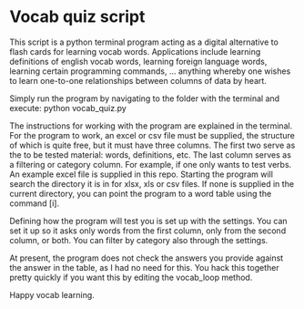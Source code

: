 # Vocab quiz script

This script is a python terminal program acting as a digital alternative to flash cards for learning vocab words. Applications include learning definitions of english vocab words, learning foreign language words, learning certain programming commands, ... anything whereby one wishes to learn one-to-one relationships between columns of data by heart.

Simply run the program by navigating to the folder with the terminal and execute:
python vocab_quiz.py

The instructions for working with the program are explained in the terminal. For the program to work, an excel or csv file must be supplied, the structure of which is quite free, but it must have three columns. The first two serve as the to be tested material: words, definitions, etc. The last column serves as a filtering or category column. For example, if one only wants to test verbs. An example excel file is supplied in this repo. Starting the program will search the directory it is in for xlsx, xls or csv files. If none is supplied in the current directory, you can point the program to a word table using the command [i].

Defining how the program will test you is set up with the settings. You can set it up so it asks only words from the first column, only from the second column, or both. You can filter by category also through the settings.

At present, the program does not check the answers you provide against the answer in the table, as I had no need for this. You hack this together pretty quickly if you want this by editing the vocab_loop method.

Happy vocab learning.
